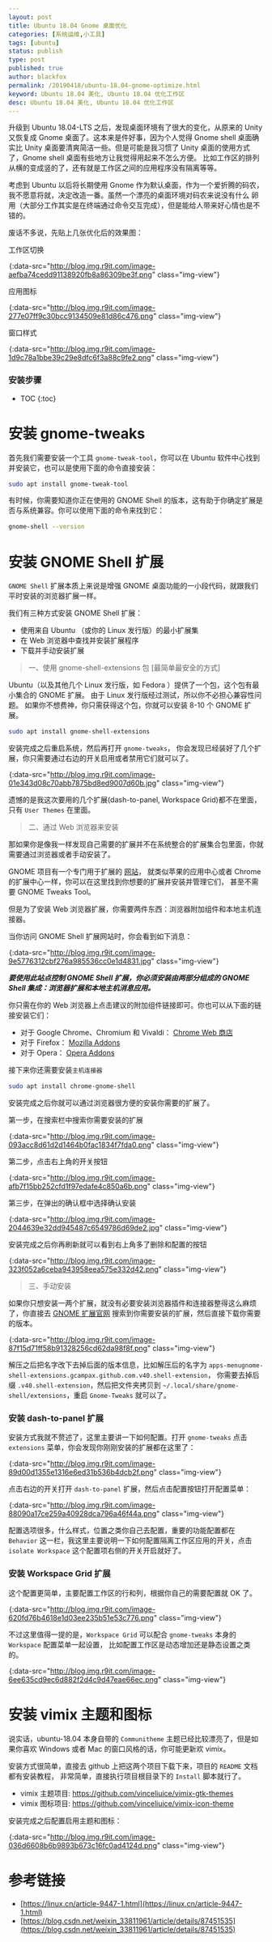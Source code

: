 ```yaml
---
layout: post
title: Ubuntu 18.04 Gnome 桌面优化
categories: [系统运维,小工具]
tags: [ubuntu]
status: publish
type: post
published: true
author: blackfox
permalink: /20190418/ubuntu-18.04-gnome-optimize.html 
keyword: Ubuntu 18.04 美化, Ubuntu 18.04 优化工作区
desc: Ubuntu 18.04 美化, Ubuntu 18.04 优化工作区
--- 
```


升级到 Ubuntu 18.04-LTS 之后，发现桌面环境有了很大的变化，从原来的 Unity 又恢复成 Gnome 桌面了。这本来是件好事，因为个人觉得 Gnome shell 
桌面确实比 Unity 桌面要清爽简洁一些。但是可能是我习惯了 Unity 桌面的使用方式了，Gnome shell 桌面有些地方让我觉得用起来不怎么方便。
比如工作区的排列从横的变成竖的了，还有就是工作区之间的应用程序没有隔离等等。

考虑到 Ubuntu 以后将长期使用 Gnome 作为默认桌面，作为一个爱折腾的码农，我不愿意将就，决定改造一番。虽然一个漂亮的桌面环境对码农来说没有什么
卵用（大部分工作其实是在终端通过命令交互完成），但是能给人带来好心情也是不错的。

废话不多说，先贴上几张优化后的效果图：

工作区切换

![](/images/1px.png){:data-src="http://blog.img.r9it.com/image-aefba74cedd91138920fb8a86309be3f.png" class="img-view"}

应用图标

![](/images/1px.png){:data-src="http://blog.img.r9it.com/image-277e07ff9c30bcc9134509e81d86c476.png" class="img-view"}

窗口样式

![](/images/1px.png){:data-src="http://blog.img.r9it.com/image-1d9c78a1bbe39c29e8dfc6f3a88c9fe2.png" class="img-view"}

### 安装步骤
* TOC
{:toc}

# 安装 gnome-tweaks

首先我们需要安装一个工具 `gnome-tweak-tool`，你可以在 Ubuntu 软件中心找到并安装它，也可以是使用下面的命令直接安装：

```bash
sudo apt install gnome-tweak-tool 
```

有时候，你需要知道你正在使用的 GNOME Shell 的版本，这有助于你确定扩展是否与系统兼容。你可以使用下面的命令来找到它：

```bash
gnome-shell --version
```

# 安装 GNOME Shell 扩展

`GNOME Shell` 扩展本质上来说是增强 GNOME 桌面功能的一小段代码，就跟我们平时安装的浏览器扩展一样。

我们有三种方式安装 GNOME Shell 扩展：

* 使用来自 Ubuntu （或你的 Linux 发行版）的最小扩展集
* 在 Web 浏览器中查找并安装扩展程序
* 下载并手动安装扩展

> 一、使用 gnome-shell-extensions 包 [最简单最安全的方式]

Ubuntu（以及其他几个 Linux 发行版，如 Fedora ）提供了一个包，这个包有最小集合的 GNOME 扩展。
由于 Linux 发行版经过测试，所以你不必担心兼容性问题。
如果你不想费神，你只需获得这个包，你就可以安装 8-10 个 GNOME 扩展。

```bash
sudo apt install gnome-shell-extensions
```

安装完成之后重启系统，然后再打开 `gnome-tweaks`， 你会发现已经装好了几个扩展，你只需要通过右边的开关启用或者禁用它们就可以了。

![](/images/1px.png){:data-src="http://blog.img.r9it.com/image-01e343d08c70abb7875bd8ed9007d60b.jpg" class="img-view"}

遗憾的是我这次要用的几个扩展(dash-to-panel, Workspace Grid)都不在里面，只有 `User Themes` 在里面。

> 二、通过 Web 浏览器来安装

那如果你是像我一样发现自己需要的扩展并不在系统整合的扩展集合包里面，你就需要通过浏览器或者手动安装了。

GNOME 项目有一个专门用于扩展的 [网站](https://extensions.gnome.org/)，
就类似苹果的应用中心或者 Chrome 的扩展中心一样，你可以在这里找到你想要的扩展并安装并管理它们，
甚至不需要 GNOME Tweaks Tool。

但是为了安装 Web 浏览器扩展，你需要两件东西：浏览器附加组件和本地主机连接器。

当你访问 GNOME Shell 扩展网站时，你会看到如下消息：

![](/images/1px.png){:data-src="http://blog.img.r9it.com/image-9e5776312cbf276a985536cc0e1d4831.jpg" class="img-view"}

***要使用此站点控制 GNOME Shell 扩展，你必须安装由两部分组成的 GNOME Shell 集成：浏览器扩展和本地主机消息应用。***

你只需在你的 Web 浏览器上点击建议的附加组件链接即可。你也可以从下面的链接安装它们：

* 对于 Google Chrome、Chromium 和 Vivaldi： [Chrome Web 商店](https://chrome.google.com/webstore/detail/gnome-shell-integration/gphhapmejobijbbhgpjhcjognlahblep)
* 对于 Firefox： [Mozilla Addons](https://addons.mozilla.org/en-US/firefox/addon/gnome-shell-integration/)
* 对于 Opera： [Opera Addons](https://addons.opera.com/en/extensions/details/gnome-shell-integration/)

接下来你还需要安装`主机连接器`

```bash
sudo apt install chrome-gnome-shell
```

安装完成之后你就可以通过浏览器很方便的安装你需要的扩展了。

第一步，在搜索栏中搜索你需要安装的扩展

![](/images/1px.png){:data-src="http://blog.img.r9it.com/image-093acc8d61d2d1464b0fac1834f7fda0.png" class="img-view"}

第二步，点击右上角的开关按钮

![](/images/1px.png){:data-src="http://blog.img.r9it.com/image-afb7f15bb252cfd1f97edafe4c850a6b.png" class="img-view"}

第三步，在弹出的确认框中选择确认安装

![](/images/1px.png){:data-src="http://blog.img.r9it.com/image-2044639e32dd945487c6549786d69de2.jpg" class="img-view"}

安装完成之后你再刷新就可以看到右上角多了删除和配置的按钮

![](/images/1px.png){:data-src="http://blog.img.r9it.com/image-323f052a6ceba943958eea575e332d42.png" class="img-view"}

> 三、手动安装

如果你只想安装一两个扩展，就没有必要安装浏览器插件和连接器整得这么麻烦了，你直接去 [GNOME 扩展官网](https://extensions.gnome.org/)
搜索到你需要安装的扩展，然后直接下载你需要的版本。

![](/images/1px.png){:data-src="http://blog.img.r9it.com/image-87f15d71ff58b91328256cd62da98f8f.png" class="img-view"}

解压之后把名字改下去掉后面的版本信息，比如解压后的名字为 `apps-menugnome-shell-extensions.gcampax.github.com.v40.shell-extension`，
你需要去掉后缀 `.v40.shell-extension`，然后把文件夹拷贝到 `~/.local/share/gnome-shell/extensions`，重启 `Gnome-Tweaks` 就可以了。

### 安装 dash-to-panel 扩展

安装方式我就不赘述了，这里主要讲一下如何配置。打开 `gnome-tweaks` 点击 `extensions` 菜单，你会发现你刚刚安装的扩展都在这里了：

![](/images/1px.png){:data-src="http://blog.img.r9it.com/image-89d00d1355e1316e6ed31b536b4dcb2f.png" class="img-view"}

点击右边的开关打开 `dash-to-panel` 扩展，然后点击配置按钮打开配置菜单：

![](/images/1px.png){:data-src="http://blog.img.r9it.com/image-88090a17ce259a40928dca796a46f44a.png" class="img-view"}

配置选项很多，什么样式，位置之类你自己去配置，重要的功能配置都在 `Behavior` 这一栏，我这里主要说明一下如何配置隔离工作区应用的开关，点击 `isolate Workspace` 这个配置项右侧的开关开启就好了。

### 安装 Workspace Grid 扩展

这个配置更简单，主要配置工作区的行和列，根据你自己的需要配置就 OK 了。

![](/images/1px.png){:data-src="http://blog.img.r9it.com/image-620fd76b4618e1d03ee235b51e53c776.png" class="img-view"}

不过这里值得一提的是，`Workspace Grid` 可以配合 `gnome-tweaks` 本身的 `Workspace` 配置菜单一起设置，
比如配置工作区是动态增加还是静态设置之类的。

![](/images/1px.png){:data-src="http://blog.img.r9it.com/image-6ee635cd9ec6d882f2d4c9d47eae66ec.png" class="img-view"}

# 安装 vimix 主题和图标

说实话，ubuntu-18.04 本身自带的 `Communitheme` 主题已经比较漂亮了，但是如果你喜欢 Windows 或者 Mac 的窗口风格的话，你可能更新欢 vimix。

安装方式很简单，直接去 github 上把这两个项目下载下来，项目的 `README` 文档都有安装教程，
非常简单，直接执行项目根目录下的 `Install` 脚本就行了。

* vimix 主题项目: https://github.com/vinceliuice/vimix-gtk-themes
* vimix 图标项目: https://github.com/vinceliuice/vimix-icon-theme

安装完成之后配置启用主题和图标：

![](/images/1px.png){:data-src="http://blog.img.r9it.com/image-036d6608b6b9893b673c16fc0ad4124d.png" class="img-view"}

# 参考链接
* [https://linux.cn/article-9447-1.html](https://linux.cn/article-9447-1.html)
* [https://blog.csdn.net/weixin_33811961/article/details/87451535](https://blog.csdn.net/weixin_33811961/article/details/87451535)


